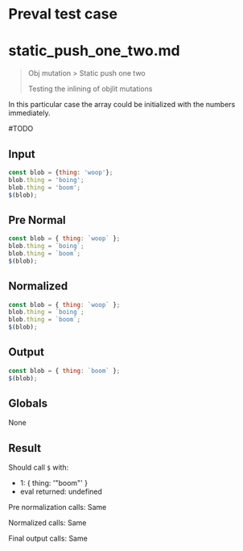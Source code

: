 # Preval test case

# static_push_one_two.md

> Obj mutation > Static push one two
>
> Testing the inlining of objlit mutations

In this particular case the array could be initialized with the numbers immediately.

#TODO

## Input

`````js filename=intro
const blob = {thing: 'woop'};
blob.thing = 'boing';
blob.thing = 'boom';
$(blob);
`````

## Pre Normal

`````js filename=intro
const blob = { thing: `woop` };
blob.thing = `boing`;
blob.thing = `boom`;
$(blob);
`````

## Normalized

`````js filename=intro
const blob = { thing: `woop` };
blob.thing = `boing`;
blob.thing = `boom`;
$(blob);
`````

## Output

`````js filename=intro
const blob = { thing: `boom` };
$(blob);
`````

## Globals

None

## Result

Should call `$` with:
 - 1: { thing: '"boom"' }
 - eval returned: undefined

Pre normalization calls: Same

Normalized calls: Same

Final output calls: Same
